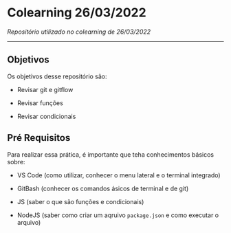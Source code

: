 # Colearning 26/03/2022

_Repositório utilizado no colearning de 26/03/2022_

___

## Objetivos

Os objetivos desse repositório são:

- Revisar git e gitflow

- Revisar funções

- Revisar condicionais

## Pré Requisitos

Para realizar essa prática, é importante que teha conhecimentos básicos sobre:

- VS Code (como utilizar, conhecer o menu lateral e o terminal integrado)

- GitBash (conhecer os comandos ásicos de terminal e de git)

- JS (saber o que são funções e condicionais)

- NodeJS (saber como criar um aqruivo `package.json` e como executar o arquivo)